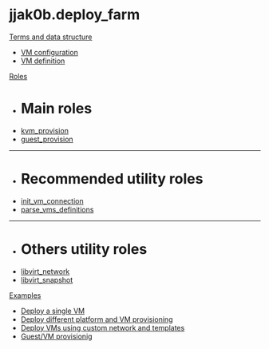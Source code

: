 # jjak0b.deploy_farm

[Terms and data structure]()

  * [VM configuration](objects/vm_configuration.md)
  * [VM definition](objects/vm_definition.md)

[Roles]()
  
  * # Main roles 
  * [kvm_provision](roles/kvm_provision.md)
  * [guest_provision](roles/guest_provision.md)
  - - - -
  * # Recommended utility roles
  * [init_vm_connection](roles/init_vm_connection.md)
  * [parse_vms_definitions](roles/parse_vms_definitions.md)
  - - - -
  * # Others utility roles
  * [libvirt_network](roles/libvirt_network.md)
  * [libvirt_snapshot](roles/libvirt_snapshot.md)

[Examples]()

  * [Deploy a single VM](examples/example_01_basic_deploy_and_connect/index.md)
  * [Deploy different platform and VM provisioning](examples/example_02_VM_provisioning/index.md)
  * [Deploy VMs using custom network and templates](examples/03_deploy_multiple_vms_custom.md)
  * [Guest/VM provisionig](examples/04_guest_provisioning.md)
